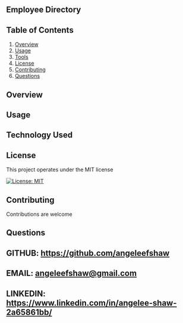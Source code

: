 ## Employee Directory 
  
  
  ## Table of Contents
  1. [Overview](#Overview)
  2. [Usage](#Usage)
  3. [Tools](#Tools)
  4. [License](#License)
  5. [Contributing](#Contributing)
  6. [Questions](#Questions)
  
  ## Overview 

  
  ## Usage
  
  ## Technology Used
  
  
  ## License
  This project operates under the MIT license
  
  [![License: MIT](https://img.shields.io/badge/License-MIT-yellow.svg)](https://opensource.org/licenses/MIT)
  
  ## Contributing 
  Contributions are welcome
  
  ## Questions
  
  GITHUB: https://github.com/angeleefshaw
  --
  EMAIL: angeleefshaw@gmail.com
  --
  LINKEDIN: https://www.linkedin.com/in/angelee-shaw-2a65861bb/
  --
  
